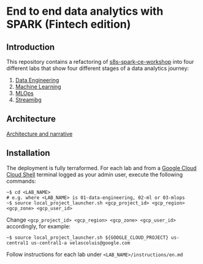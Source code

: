 # End to end data analytics with SPARK (Fintech edition)

## Introduction

This repository contains a refactoring of [s8s-spark-ce-workshop](https://github.com/anagha-google/s8s-spark-ce-workshop) into four different labs that show four different stages of a data analytics journey:

1. [Data Engineering](01-data-engineering)
2. [Machine Learning](02-ml)
3. [MLOps](03-mlops)
4. [Streamibg](04-streaming)


## Architecture 

[Architecture and narrative](assets/end_to_end_data_analytics_with_SPARK.pdf)

## Installation

The deployment is fully terraformed. For each lab and from a [Google Cloud Cloud Shell](https://cloud.google.com/shell) terminal logged as your admin user, execute the following commands:


```console
~$ cd <LAB_NAME>
# e.g. where <LAB_NAME> is 01-data-engineering, 02-ml or 03-mlops
~$ source local_project_launcher.sh <gcp_project_id> <gcp_region> <gcp_zone> <gcp_user_id>
```

Change `<gcp_project_id> <gcp_region> <gcp_zone> <gcp_user_id>` accordingly, for example:

```console
~$ source local_project_launcher.sh ${GOOGLE_CLOUD_PROJECT} us-central1 us-central1-a velascoluis@google.com
```

Follow instructions for each lab under `<LAB_NAME>/instructions/en.md` 




